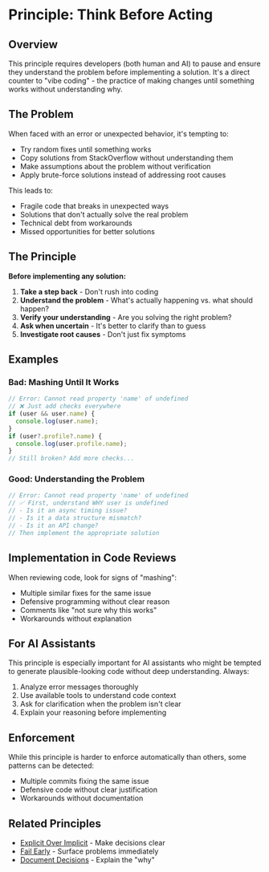 # Principle: Think Before Acting

## Overview

This principle requires developers (both human and AI) to pause and ensure they understand the problem before implementing a solution. It's a direct counter to "vibe coding" - the practice of making changes until something works without understanding why.

## The Problem

When faced with an error or unexpected behavior, it's tempting to:

- Try random fixes until something works
- Copy solutions from StackOverflow without understanding them
- Make assumptions about the problem without verification
- Apply brute-force solutions instead of addressing root causes

This leads to:

- Fragile code that breaks in unexpected ways
- Solutions that don't actually solve the real problem
- Technical debt from workarounds
- Missed opportunities for better solutions

## The Principle

**Before implementing any solution:**

1. **Take a step back** - Don't rush into coding
2. **Understand the problem** - What's actually happening vs. what should happen?
3. **Verify your understanding** - Are you solving the right problem?
4. **Ask when uncertain** - It's better to clarify than to guess
5. **Investigate root causes** - Don't just fix symptoms

## Examples

### Bad: Mashing Until It Works

```javascript
// Error: Cannot read property 'name' of undefined
// ❌ Just add checks everywhere
if (user && user.name) {
  console.log(user.name);
}
if (user?.profile?.name) {
  console.log(user.profile.name);
}
// Still broken? Add more checks...
```

### Good: Understanding the Problem

```javascript
// Error: Cannot read property 'name' of undefined
// ✅ First, understand WHY user is undefined
// - Is it an async timing issue?
// - Is it a data structure mismatch?
// - Is it an API change?
// Then implement the appropriate solution
```

## Implementation in Code Reviews

When reviewing code, look for signs of "mashing":

- Multiple similar fixes for the same issue
- Defensive programming without clear reason
- Comments like "not sure why this works"
- Workarounds without explanation

## For AI Assistants

This principle is especially important for AI assistants who might be tempted to generate plausible-looking code without deep understanding. Always:

1. Analyze error messages thoroughly
2. Use available tools to understand code context
3. Ask for clarification when the problem isn't clear
4. Explain your reasoning before implementing

## Enforcement

While this principle is harder to enforce automatically than others, some patterns can be detected:

- Multiple commits fixing the same issue
- Defensive code without clear justification
- Workarounds without documentation

## Related Principles

- [Explicit Over Implicit](./README.md) - Make decisions clear
- [Fail Early](./README.md) - Surface problems immediately
- [Document Decisions](./README.md) - Explain the "why"
